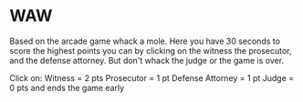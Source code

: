 # WAW
Based on the arcade game whack a mole.  Here you have 30 seconds to score the highest points you can by clicking on the witness the prosecutor, and the defense attorney.  But don't whack the judge or the game is over.

Click on:
Witness = 2 pts
Prosecutor = 1 pt
Defense Attorney = 1 pt
Judge = 0 pts and ends the game early

